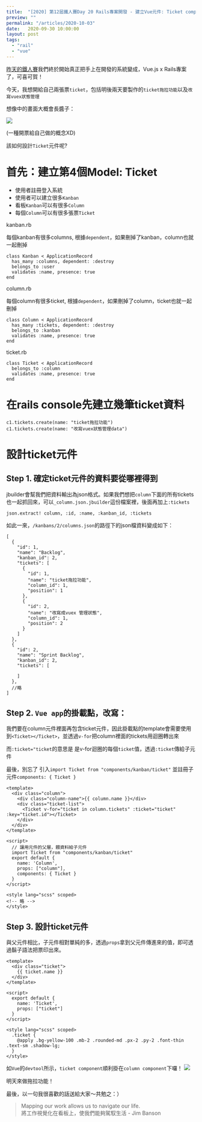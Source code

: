 ```yaml
---
title:  "[2020] 第12屆鐵人賽Day 20 Rails專案開發 - 建立Vue元件: Ticket component"
preview: ""
permalink: "/articles/2020-10-03"
date:   2020-09-30 10:00:00
layout: post
tags: 
  - "rail"
  - "vue"    
---
```


[昨天的鐵人賽]()我們終於開始真正把手上在開發的系統變成，Vue.js x Rails專案了，可喜可賀！

今天，我想開給自己兩張票`ticket`，包括明後兩天要製作的`ticket拖拉功能`以及`改寫vuex狀態管理`

想像中的畫面大概會長醬子：

![](https://i.imgur.com/syN8XfL.png)

(一種開票給自己做的概念XD)

該如何設計`Ticket`元件呢?

# 首先：建立第4個Model: Ticket

- 使用者註冊登入系統
- 使用者可以建立很多`Kanban`
- 看板`Kanban`可以有很多`Column`
- 每個`Column`可以有很多張票`Ticket`

kanban.rb

每個kanban有很多columns, 根據`dependent`，如果刪掉了kanban，column也就一起刪掉

```
class Kanban < ApplicationRecord
  has_many :columns, dependent: :destroy
  belongs_to :user
  validates :name, presence: true
end
```

column.rb

每個column有很多ticket, 根據`dependent`，如果刪掉了column，ticket也就一起刪掉
```
class Column < ApplicationRecord
  has_many :tickets, dependent: :destroy
  belongs_to :kanban
  validates :name, presence: true  
end
```

ticket.rb
```
class Ticket < ApplicationRecord
  belongs_to :column
  validates :name, presence: true  
end
```


# 在rails console先建立幾筆ticket資料

```
c1.tickets.create(name: "ticket拖拉功能")
c1.tickets.create(name: "改寫vuex狀態管理data")
```

# 設計ticket元件

## Step 1. 確定ticket元件的資料要從哪裡得到

jbuilder會幫我們把資料輸出為json格式。如果我們想把`column`下面的所有tickets也一起抓回來，可以`_column.json.jbuilder`這份檔案裡，後面再加上`:tickets`

```
json.extract! column, :id, :name, :kanban_id, :tickets
```

如此一來，`/kanbans/2/columns.json`的路徑下的json檔資料變成如下：

```
[
  {
    "id": 1,
    "name": "Backlog",
    "kanban_id": 2,
    "tickets": [
      {
        "id": 1,
        "name": "ticket拖拉功能",
        "column_id": 1,
        "position": 1
      },
      {
        "id": 2,
        "name": "改寫成vuex 管理狀態",
        "column_id": 1,
        "position": 2
      }
    ]
  },
  {
    "id": 2,
    "name": "Sprint Backlog",
    "kanban_id": 2,
    "tickets": [
      
    ]
  },
  //略
]
```

## Step 2. `Vue app`的掛載點，改寫：

我們要在column元件裡面再包含ticket元件，因此掛載點的template會需要使用到`<Ticket></Ticket>`，並透過`v-for`把column裡面的tickets用迴圈轉出來

而`:ticket="ticket`的意思是
是v-for迴圈的每個`ticket`值，透過`:ticket`傳給子元件

最後，別忘了
引入`import Ticket from "components/kanban/ticket"`
並註冊子元件`components: { Ticket }`

```
<template>
  <div class="column">
    <div class="column-name">{{ column.name }}</div>
    <div class="ticket-list">
      <Ticket v-for="ticket in column.tickets" :ticket="ticket" :key="ticket.id"></Ticket>
    </div>
  </div>
</template>

<script>
  // 讓用元件的父層，餵資料給子元件
  import Ticket from "components/kanban/ticket"  
  export default {              
    name: 'Column',
    props: ["column"],
    components: { Ticket }
  }
</script>

<style lang="scss" scoped>
<!-- 略 -->
</style>
```

## Step 3. 設計ticket元件

與父元件相比，子元件相對單純的多，透過`props`拿到父元件傳進來的值，即可透過鬍子語法把票印出來。
```
<template>
  <div class="ticket">
    {{ ticket.name }}
  </div>
</template>

<script>
  export default {              
    name: 'Ticket',
    props: ["ticket"]
  }
</script>

<style lang="scss" scoped>
  .ticket {
    @apply .bg-yellow-100 .mb-2 .rounded-md .px-2 .py-2 .font-thin .text-sm .shadow-lg;
  }
</style>
```


如`Vue`的`devtool`所示，`ticket component`順利掛在`column component`下囉！
![](https://i.imgur.com/rd6xTna.png)

明天來做拖拉功能！

最後，以一句我很喜歡的話送給大家～共勉之：）  
> Mapping our work allows us to navigate our life.  
> 將工作視覺化在看板上，使我們能夠駕馭生活  - Jim Banson

